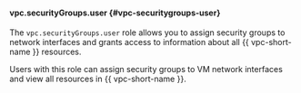#### vpc.securityGroups.user {#vpc-securitygroups-user}

The `vpc.securityGroups.user` role allows you to assign security groups to network interfaces and grants access to information about all {{ vpc-short-name }} resources.

Users with this role can assign security groups to VM network interfaces and view all resources in {{ vpc-short-name }}.